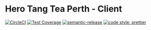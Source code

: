 # Hero Tang Tea Perth - Client

[![CircleCI](https://circleci.com/gh/alppix/hero-tang-tea-perth-client.svg?style=svg)](https://circleci.com/gh/alppix/hero-tang-tea-perth-client)
[![Test Coverage](https://api.codeclimate.com/v1/badges/2e45fe62162e6ef1f2dc/test_coverage)](https://codeclimate.com/github/alppix/hero-tang-tea-perth-client/test_coverage)
[![semantic-release](https://img.shields.io/badge/%20%20%F0%9F%93%A6%F0%9F%9A%80-semantic--release-e10079.svg)](https://github.com/semantic-release/semantic-release)
[![code style: prettier](https://img.shields.io/badge/code_style-prettier-ff69b4.svg?style=flat-square)](https://github.com/prettier/prettier)
